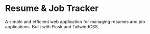 # Resume & Job Tracker

A simple and efficient web application for managing resumes and job applications. Built with Flask and TailwindCSS.

